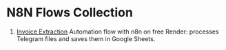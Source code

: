 # N8N Flows Collection

1. [Invoice Extraction](https://github.com/TechWithMary/n8n-flows/blob/main/Invoice_Extraction.json) Automation flow with n8n on free Render: processes Telegram files and saves them in Google Sheets.
